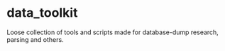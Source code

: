 # data_toolkit
Loose collection of tools and scripts made for database-dump research, parsing and others. 
